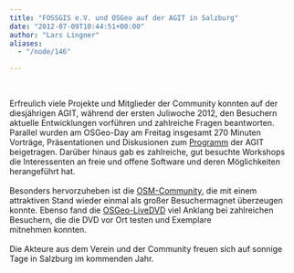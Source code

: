 ```yaml
---
title: "FOSSGIS e.V. und OSGeo auf der AGIT in Salzburg"
date: "2012-07-09T10:44:51+00:00"
author: "Lars Lingner"
aliases:
  - "/node/146"

---
```


<p>&nbsp;</p>
<div id="cke_pastebin">
	Erfreulich viele Projekte und Mitglieder der Community konnten auf der diesjährigen AGIT, während der ersten Juliwoche 2012, den Besuchern aktuelle Entwicklungen vorführen und zahlreiche Fragen beantworten.</div>
<div id="cke_pastebin">
	Parallel wurden am OSGeo-Day am Freitag insgesamt 270 Minuten Vorträge, Präsentationen und Diskusionen zum <a href="https://www.agit.at/index.php?option=com_content&amp;view=article&amp;id=320&amp;Itemid=144" target="_blank">Programm</a> der AGIT beigetragen. Darüber hinaus gab es zahlreiche, gut besuchte Workshops die Interessenten an freie und offene Software und deren Möglichkeiten herangeführt hat.</div>
<div id="cke_pastebin">
	&nbsp;</div>
<div id="cke_pastebin">
	Besonders hervorzuheben ist die <a href="https://wiki.openstreetmap.org/wiki/Agit_2012">OSM-Community</a>, die mit einem attraktiven Stand wieder einmal als großer Besuchermagnet überzeugen konnte. Ebenso fand die <a href="https://live.osgeo.org/">OSGeo-LiveDVD</a> viel Anklang bei zahlreichen Besuchern, die die DVD vor Ort testen und Exemplare&nbsp;</div>
<div id="cke_pastebin">
	mitnehmen konnten.</div>
<div id="cke_pastebin">
	&nbsp;</div>
<div id="cke_pastebin">
	Die Akteure aus dem Verein und der Community freuen sich auf sonnige Tage in Salzburg im kommenden Jahr.</div>
